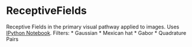 ReceptiveFields
===============

Receptive Fields in the primary visual pathway applied to images. 
Uses <a href="https://github.com/ipython/ipython">IPython Notebook</a>.
Filters:
    * Gaussian
    * Mexican hat
    * Gabor
    * Quadrature Pairs
